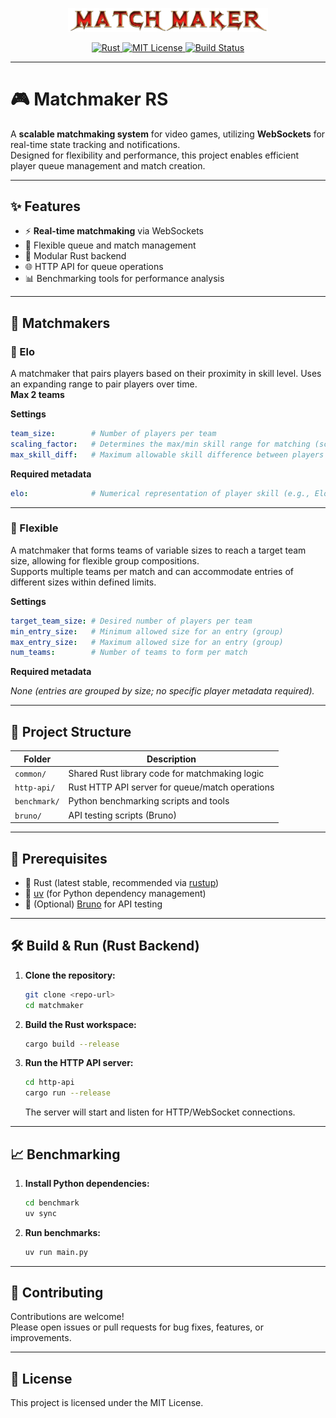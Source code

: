 <p align="center">
  <img src="logo.png" alt="Matchmaker Logo" width="320"/>
</p>

<p align="center">
  <a href="https://github.com/your-org/matchmaker-rs">
    <img src="https://img.shields.io/badge/language-Rust-orange?style=flat-square" alt="Rust">
    <img src="https://img.shields.io/badge/license-MIT-blue?style=flat-square" alt="MIT License">
    <img src="https://img.shields.io/badge/build-passing-brightgreen?style=flat-square" alt="Build Status">
  </a>
</p>

---

# 🎮 Matchmaker RS

A **scalable matchmaking system** for video games, utilizing **WebSockets** for real-time state tracking and notifications.  
Designed for flexibility and performance, this project enables efficient player queue management and match creation.

---

## ✨ Features

- ⚡ **Real-time matchmaking** via WebSockets
- 🔄 Flexible queue and match management
- 🦀 Modular Rust backend
- 🌐 HTTP API for queue operations
- 📊 Benchmarking tools for performance analysis

---

## 🧩 Matchmakers

### 🏅 Elo

A matchmaker that pairs players based on their proximity in skill level. Uses an expanding range to pair players over time.  
**Max 2 teams**

**Settings**
```yaml
team_size:        # Number of players per team
scaling_factor:   # Determines the max/min skill range for matching (scaling_factor * time_in_queue in seconds)
max_skill_diff:   # Maximum allowable skill difference between players to be considered for a match
```

**Required metadata**
```yaml
elo:              # Numerical representation of player skill (e.g., Elo rating)
```

---

### 🧩 Flexible

A matchmaker that forms teams of variable sizes to reach a target team size, allowing for flexible group compositions.  
Supports multiple teams per match and can accommodate entries of different sizes within defined limits.

**Settings**
```yaml
target_team_size: # Desired number of players per team
min_entry_size:   # Minimum allowed size for an entry (group)
max_entry_size:   # Maximum allowed size for an entry (group)
num_teams:        # Number of teams to form per match
```

**Required metadata**

_None (entries are grouped by size; no specific player metadata required)._

---

## 📁 Project Structure

| Folder      | Description                                      |
|-------------|--------------------------------------------------|
| `common/`   | Shared Rust library code for matchmaking logic   |
| `http-api/` | Rust HTTP API server for queue/match operations  |
| `benchmark/`| Python benchmarking scripts and tools            |
| `bruno/`    | API testing scripts (Bruno)                      |

---

## 🚀 Prerequisites

- 🦀 Rust (latest stable, recommended via [rustup](https://rustup.rs/))
- 🐍 [uv](https://docs.astral.sh/uv/) (for Python dependency management)
- 🧪 (Optional) [Bruno](https://www.usebruno.com/) for API testing

---

## 🛠️ Build & Run (Rust Backend)

1. **Clone the repository:**
   ```sh
   git clone <repo-url>
   cd matchmaker
   ```

2. **Build the Rust workspace:**
   ```sh
   cargo build --release
   ```

3. **Run the HTTP API server:**
   ```sh
   cd http-api
   cargo run --release
   ```
   The server will start and listen for HTTP/WebSocket connections.

---

## 📈 Benchmarking

1. **Install Python dependencies:**
   ```sh
   cd benchmark
   uv sync
   ```

2. **Run benchmarks:**
   ```sh
   uv run main.py
   ```

---

## 🤝 Contributing

Contributions are welcome!  
Please open issues or pull requests for bug fixes, features, or improvements.

---

## 📄 License

This project is licensed under the MIT License.
